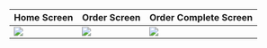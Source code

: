 | Home Screen  | Order Screen  | Order Complete Screen |
|:----------|:----------|:----------|
| ![](https://raw.githubusercontent.com/bdsach/Food-Menu-App/main/thumbnail/home-screen.png)    | ![](https://raw.githubusercontent.com/bdsach/Food-Menu-App/main/thumbnail/order-screen.png)    | ![](https://raw.githubusercontent.com/bdsach/Food-Menu-App/main/thumbnail/order-complete-screen.png)    |
